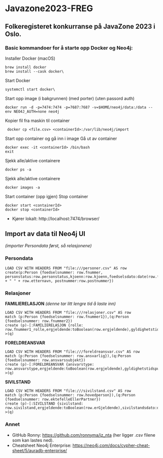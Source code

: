 # Javazone2023-FREG
Folkeregisteret konkurranse på JavaZone 2023 i Oslo.
---

### Basic kommandoer for å starte opp Docker og Neo4j:
Installer Docker (macOS)
```
brew install docker
brew install --cask docker\
```
Start Docker
```
systemctl start docker\
```
Start opp image (i bakgrunnen) (med porter) (uten passord auth)
```
docker run -d -p=7474:7474 -p=7687:7687 -v=$HOME/neo4j/data:/data --env NEO4J_AUTH=none neo4j
```
Kopier fil fra maskin til container
```
 docker cp <file.csv> <containerId>:/var/lib/neo4j/import
```
Start opp container og gå inn i image
Gå ut av container
```
docker exec -it <containerId> /bin/bash
exit
```
Sjekk alle/aktive containere
```
docker ps -a
```
Sjekk alle/aktive containere
```
docker images -a
```
Start container (opp igjen)
Stop container
```
docker start <containerId>
docker stop <containerId>
```

* Kjører lokalt: http://localhost:7474/browser/

## Import av data til Neo4j UI
_(importer Persondata først, så relasjonene)_
### Persondata
```
LOAD CSV WITH HEADERS FROM "file:///personer.csv" AS row
create(p:Person {foedselsnummer: row.fnummer, personstatus:row.personstatus,kjoenn:row.kjoenn,foedselsdato:date(row.foedselsdato),sivilstand:row.sivilstand,navn:row.fornavn + " " + row.etternavn, postnummer:row.postnummer})
```
### Relasjoner
**FAMILIERELASJON** 
_(denne tar litt lengre tid å laste inn)_
```
LOAD CSV WITH HEADERS FROM "file:///relasjoner.csv" AS row
match (p:Person {foedselsnummer: row.fnummer1}),(q:Person {foedselsnummer: row.fnummer2})
create (p)-[:FAMILIERELASJON {rolle: row.fnummer1_rolle,ergjeldende:toBoolean(row.ergjeldende),gyldighetstidspunkt:date(row.gyldighetsdato)}]->(q)
```
**FORELDREANSVAR**
```
LOAD CSV WITH HEADERS FROM "file:///foreldreansvar.csv" AS row
match (p:Person {foedselsnummer: row.ansvarlig}),(q:Person {foedselsnummer: row.ansvarssubjekt})
create (p)-[:FORELDREANSVAR {ansvarstype: row.ansvarstype,ergjeldende:toBoolean(row.ergjeldende),gyldighetstidspunkt:date(row.gyldighetsdato)}]->(q)
```
**SIVILSTAND**
```
LOAD CSV WITH HEADERS FROM "file:///sivilstand.csv" AS row
match (p:Person {foedselsnummer: row.hovedperson}),(q:Person {foedselsnummer: row.ektefelleEllerPartner})
create (p)-[:SIVILSTAND {sivilstand: row.sivilstand,ergjeldende:toBoolean(row.erGjeldende),sivilstandsdato:date(row.sivilstandsdato),myndighet:row.myndighet}]->(q)
```

### Annet
* GitHub Ronny: https://github.com/ronnyma/jz_nta (her ligger .csv filene som kan lastes ned).
* Cheatsheet Neo4j Enterprise: https://neo4j.com/docs/cypher-cheat-sheet/5/auradb-enterprise/